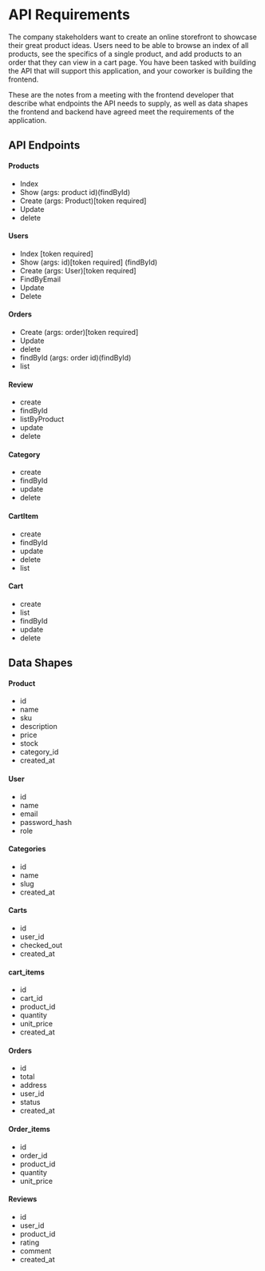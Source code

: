 # API Requirements
The company stakeholders want to create an online storefront to showcase their great product ideas. Users need to be able to browse an index of all products, see the specifics of a single product, and add products to an order that they can view in a cart page. You have been tasked with building the API that will support this application, and your coworker is building the frontend.

These are the notes from a meeting with the frontend developer that describe what endpoints the API needs to supply, as well as data shapes the frontend and backend have agreed meet the requirements of the application. 

## API Endpoints 
#### Products
- Index 
- Show (args: product id)(findById)
- Create (args: Product)[token required]
- Update
- delete

#### Users
- Index [token required]
- Show (args: id)[token required] (findById)
- Create (args: User)[token required]
- FindByEmail
- Update
- Delete

#### Orders
- Create (args: order)[token required]
- Update
- delete
- findById (args: order id)(findById)
- list

#### Review
- create
- findById
- listByProduct
- update
- delete

 #### Category
- create
- findById
- update
- delete

#### CartItem
- create
- findById
- update
- delete
- list

#### Cart
- create
- list
- findById
- update
- delete

## Data Shapes
#### Product
-  id
- name
- sku
- description
- price
- stock
- category_id
- created_at

#### User
- id
- name
- email
- password_hash
- role

#### Categories
- id
- name
- slug
- created_at

#### Carts
- id
- user_id
- checked_out
- created_at

#### cart_items
- id
- cart_id
- product_id
- quantity
- unit_price
- created_at

#### Orders
- id
- total
- address
- user_id
- status
- created_at

#### Order_items
-  id
- order_id
- product_id
- quantity
- unit_price

#### Reviews
- id
- user_id
- product_id
- rating
- comment
- created_at


